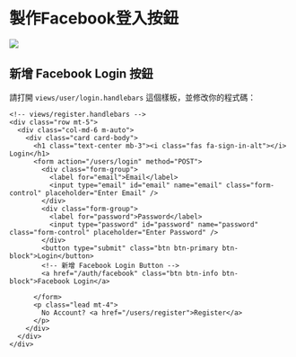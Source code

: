 # 製作Facebook登入按鈕



![](https://assets-lighthouse.s3.amazonaws.com/uploads/image/file/6565/ExportedContentImage_00.png)

## 新增 Facebook Login 按鈕

請打開 `views/user/login.handlebars` 這個樣板，並修改你的程式碼：

```markup
<!-- views/register.handlebars -->
<div class="row mt-5">
  <div class="col-md-6 m-auto">
    <div class="card card-body">
      <h1 class="text-center mb-3"><i class="fas fa-sign-in-alt"></i> Login</h1>
      <form action="/users/login" method="POST">
        <div class="form-group">
          <label for="email">Email</label>
          <input type="email" id="email" name="email" class="form-control" placeholder="Enter Email" />
        </div>
        <div class="form-group">
          <label for="password">Password</label>
          <input type="password" id="password" name="password" class="form-control" placeholder="Enter Password" />
        </div>
        <button type="submit" class="btn btn-primary btn-block">Login</button>
        <!-- 新增 Facebook Login Button -->
        <a href="/auth/facebook" class="btn btn-info btn-block">Facebook Login</a>
        
      </form>
      <p class="lead mt-4">
        No Account? <a href="/users/register">Register</a>
      </p>
    </div>
  </div>
</div>
```

